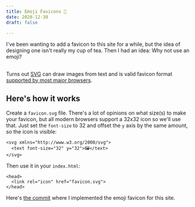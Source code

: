 ```yaml
---
title: Emoji Favicons 🤔
date: 2020-12-30
draft: false

---
```


I've been wanting to add a favicon to this site for a while, but the idea 
of designing one isn't really my cup of tea. Then I had an idea: Why not 
use an emoji?
## 

Turns out [SVG](https://en.wikipedia.org/wiki/Scalable_Vector_Graphics) can draw images from text and is valid favicon format [supported by most major browsers](https://en.wikipedia.org/wiki/Favicon#File_format_support). 


##
## Here's how it works

Create a `favicon.svg` file. There's a lot of opinions on what size(s) to make your favicon,
but all modern browsers support a 32x32 icon so we'll use that. Just set the `font-size` to 32 and offset the `y` axis by the same amount, so the icon is visible:
```
<svg xmlns="http://www.w3.org/2000/svg">
  <text font-size="32" y="32">🖼</text>
</svg>
```

Then use it in your `index.html`:
```
<head>
  <link rel="icon" href="favicon.svg">
</head>
```

Here's [the commit](https://github.com/bndw/len.to/commit/9c534a6369c72a03c12158a3334570201196649f) where I implemented the emoji favicon for this site.

